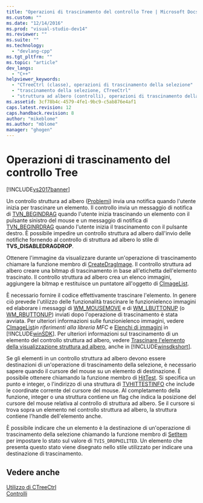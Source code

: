 ```yaml
---
title: "Operazioni di trascinamento del controllo Tree | Microsoft Docs"
ms.custom: ""
ms.date: "12/14/2016"
ms.prod: "visual-studio-dev14"
ms.reviewer: ""
ms.suite: ""
ms.technology: 
  - "devlang-cpp"
ms.tgt_pltfrm: ""
ms.topic: "article"
dev_langs: 
  - "C++"
helpviewer_keywords: 
  - "CTreeCtrl (classe), operazioni di trascinamento della selezione"
  - "trascinamento della selezione, CTreeCtrl"
  - "struttura ad albero (controlli), operazioni di trascinamento della selezione"
ms.assetid: 3cf78b4c-4579-4fe1-9bc9-c5ab876e4af1
caps.latest.revision: 12
caps.handback.revision: 8
author: "mikeblome"
ms.author: "mblome"
manager: "ghogen"
---
```

# Operazioni di trascinamento del controllo Tree
[!INCLUDE[vs2017banner](../assembler/inline/includes/vs2017banner.md)]

Un controllo struttura ad albero \([Problemi](../mfc/reference/ctreectrl-class.md)\) invia una notifica quando l'utente inizia per trascinare un elemento.  Il controllo invia un messaggio di notifica di [TVN\_BEGINDRAG](http://msdn.microsoft.com/library/windows/desktop/bb773504) quando l'utente inizia trascinando un elemento con il pulsante sinistro del mouse e un messaggio di notifica di [TVN\_BEGINRDRAG](http://msdn.microsoft.com/library/windows/desktop/bb773509) quando l'utente inizia il trascinamento con il pulsante destro.  È possibile impedire un controllo struttura ad albero dall'invio delle notifiche fornendo al controllo di struttura ad albero lo stile di **TVS\_DISABLEDRAGDROP**.  
  
 Ottenere l'immagine da visualizzare durante un'operazione di trascinamento chiamare la funzione membro di [CreateDragImage](../Topic/CTreeCtrl::CreateDragImage.md).  Il controllo struttura ad albero creare una bitmap di trascinamento in base all'etichetta dell'elemento trascinato.  Il controllo struttura ad albero crea un elenco immagini, aggiungere la bitmap e restituisce un puntatore all'oggetto di [CImageList](../mfc/reference/cimagelist-class.md).  
  
 È necessario fornire il codice effettivamente trascinare l'elemento.  In genere ciò prevede l'utilizzo delle funzionalità trascinare le funzionielenco immagini ed elaborare i messaggi di [WM\_MOUSEMOVE](http://msdn.microsoft.com/library/windows/desktop/ms645616) e di [WM\_LBUTTONUP](http://msdn.microsoft.com/library/windows/desktop/ms645608) \(o [WM\_RBUTTONUP](http://msdn.microsoft.com/library/windows/desktop/ms646243)\) inviati dopo l'operazione di trascinamento è stata avviata.  Per ulteriori informazioni sulle funzionielenco immagini, vedere [CImageList](../mfc/reference/cimagelist-class.md)*in riferimenti alla libreria MFC* e [Elenchi di immagini](http://msdn.microsoft.com/library/windows/desktop/bb761389) in [!INCLUDE[winSDK](../atl/includes/winsdk_md.md)].  Per ulteriori informazioni sul trascinamento di un elemento del controllo struttura ad albero, vedere [Trascinare l'elemento della visualizzazione struttura ad albero](http://msdn.microsoft.com/library/windows/desktop/bb760017), anche in [!INCLUDE[winsdkshort](../atl/reference/includes/winsdkshort_md.md)].  
  
 Se gli elementi in un controllo struttura ad albero devono essere destinazioni di un'operazione di trascinamento della selezione, è necessario sapere quando il cursore del mouse su un elemento di destinazione.  È possibile ottenere chiamando la funzione membro di [HitTest](../Topic/CTreeCtrl::HitTest.md).  Si specifica un punto e integer, o l'indirizzo di una struttura di [TVHITTESTINFO](http://msdn.microsoft.com/library/windows/desktop/bb773448) che include le coordinate corrente del cursore del mouse.  Al completamento della funzione, integer o una struttura contiene un flag che indica la posizione del cursore del mouse relativa al controllo di struttura ad albero.  Se il cursore si trova sopra un elemento nel controllo struttura ad albero, la struttura contiene l'handle dell'elemento anche.  
  
 È possibile indicare che un elemento è la destinazione di un'operazione di trascinamento della selezione chiamando la funzione membro di [SetItem](../Topic/CTreeCtrl::SetItem.md) per impostare lo stato sul valore di `TVIS_DROPHILITED`.  Un elemento che presenta questo stato viene disegnato nello stile utilizzato per indicare una destinazione di trascinamento.  
  
## Vedere anche  
 [Utilizzo di CTreeCtrl](../mfc/using-ctreectrl.md)   
 [Controlli](../mfc/controls-mfc.md)